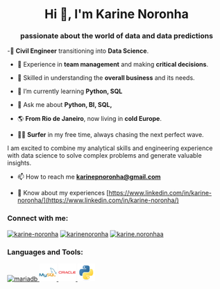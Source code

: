 <h1 align="center">Hi 👋, I'm Karine Noronha</h1>
<h3 align="center">passionate about the world of data and data predictions</h3>

-👷 **Civil Engineer** transitioning into **Data Science**.
- 🧩 Experience in **team management** and making **critical decisions**.
- 🏢 Skilled in understanding the **overall business** and its needs.
  
- 🌱 I’m currently learning **Python, SQL**

- 💬 Ask me about **Python, BI, SQL,**
  
- 🌎 **From Rio de Janeiro**, now living in **cold Europe**.
- 🏄‍♂️ **Surfer** in my free time, always chasing the next perfect wave.

I am excited to combine my analytical skills and engineering experience with data science to solve complex problems and generate valuable insights.

- 📫 How to reach me **karinepnoronha@gmail.com**

- 📄 Know about my experiences [https://www.linkedin.com/in/karine-noronha/](https://www.linkedin.com/in/karine-noronha/)

<h3 align="left">Connect with me:</h3>
<p align="left">
<a href="https://linkedin.com/in/karine-noronha" target="blank"><img align="center" src="https://raw.githubusercontent.com/rahuldkjain/github-profile-readme-generator/master/src/images/icons/Social/linked-in-alt.svg" alt="karine-noronha" height="30" width="40" /></a>
<a href="https://fb.com/karinenoronha" target="blank"><img align="center" src="https://raw.githubusercontent.com/rahuldkjain/github-profile-readme-generator/master/src/images/icons/Social/facebook.svg" alt="karinenoronha" height="30" width="40" /></a>
<a href="https://instagram.com/karine.noronhaa" target="blank"><img align="center" src="https://raw.githubusercontent.com/rahuldkjain/github-profile-readme-generator/master/src/images/icons/Social/instagram.svg" alt="karine.noronhaa" height="30" width="40" /></a>
</p>

<h3 align="left">Languages and Tools:</h3>
<p align="left"> <a href="https://mariadb.org/" target="_blank" rel="noreferrer"> <img src="https://www.vectorlogo.zone/logos/mariadb/mariadb-icon.svg" alt="mariadb" width="40" height="40"/> </a> <a href="https://www.mysql.com/" target="_blank" rel="noreferrer"> <img src="https://raw.githubusercontent.com/devicons/devicon/master/icons/mysql/mysql-original-wordmark.svg" alt="mysql" width="40" height="40"/> </a> <a href="https://www.oracle.com/" target="_blank" rel="noreferrer"> <img src="https://raw.githubusercontent.com/devicons/devicon/master/icons/oracle/oracle-original.svg" alt="oracle" width="40" height="40"/> </a> <a href="https://www.python.org" target="_blank" rel="noreferrer"> <img src="https://raw.githubusercontent.com/devicons/devicon/master/icons/python/python-original.svg" alt="python" width="40" height="40"/> </a> </p>




<!---





- 👋 Hi, I’m @karinenoronha
- 👀 I’m interested in ...
- 🌱 I’m currently learning ...
- 💞️ I’m looking to collaborate on ...
- 📫 How to reach me ...


karinenoronha/karinenoronha is a ✨ special ✨ repository because its `README.md` (this file) appears on your GitHub profile.
You can click the Preview link to take a look at your changes.
--->
